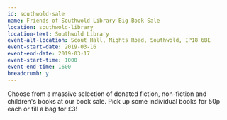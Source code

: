 ```yaml
---
id: southwold-sale
name: Friends of Southwold Library Big Book Sale
location: southwold-library
location-text: Southwold Library
event-alt-location: Scout Hall, Mights Road, Southwold, IP18 6BE
event-start-date: 2019-03-16
event-end-date: 2019-03-17
event-start-time: 1000
event-end-time: 1600
breadcrumb: y
---
```


Choose from a massive selection of donated fiction, non-fiction and children's books at our book sale. Pick up some individual books for 50p each or fill a bag for £3!
